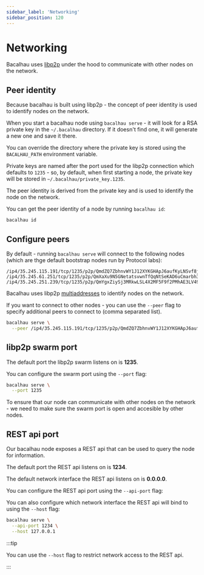 ```yaml
---
sidebar_label: 'Networking'
sidebar_position: 120
---
```


# Networking

Bacalhau uses [libp2p](https://libp2p.io/) under the hood to communicate with other nodes on the network.

## Peer identity

Because bacalhau is built using libp2p - the concept of peer identity is used to identify nodes on the network.

When you start a bacalhau node using `bacalhau serve` - it will look for a RSA private key in the `~/.bacalhau` directory. If it doesn't find one, it will generate a new one and save it there.

You can override the directory where the private key is stored using the `BACALHAU_PATH` environment variable.

Private keys are named after the port used for the libp2p connection which defaults to `1235` - so, by default, when first starting a node, the private key will be stored in `~/.bacalhau/private_key.1235`.

The peer identity is derived from the private key and is used to identify the node on the network.

You can get the peer identity of a node by running `bacalhau id`:

```bash
bacalhau id
```

## Configure peers

By default - running `bacalhau serve` will connect to the following nodes (which are thge default bootstrap nodes run by Protocol labs):

```
/ip4/35.245.115.191/tcp/1235/p2p/QmdZQ7ZbhnvWY1J12XYKGHApJ6aufKyLNSvf8jZBrBaAVL
/ip4/35.245.61.251/tcp/1235/p2p/QmXaXu9N5GNetatsvwnTfQqNtSeKAD6uCmarbh3LMRYAcF
/ip4/35.245.251.239/tcp/1235/p2p/QmYgxZiySj3MRkwLSL4X2MF5F9f2PMhAE3LV49XkfNL1o3
```

Bacalhau uses libp2p [multiaddresses](https://docs.libp2p.io/concepts/addressing/) to identify nodes on the network.

If you want to connect to other nodes - you can use the `--peer` flag to specify additional peers to connect to (comma separated list).

```bash
bacalhau serve \
  --peer /ip4/35.245.115.191/tcp/1235/p2p/QmdZQ7ZbhnvWY1J12XYKGHApJ6aufKyLNSvf8jZBrBaAVL,/ip4/35.245.61.251/tcp/1235/p2p/QmXaXu9N5GNetatsvwnTfQqNtSeKAD6uCmarbh3LMRYAcF
```

## libp2p swarm port

The default port the libp2p swarm listens on is **1235**.

You can configure the swarm port using the `--port` flag:

```bash
bacalhau serve \
  --port 1235
```

To ensure that our node can communicate with other nodes on the network - we need to make sure the swarm port is open and accesible by other nodes.

## REST api port

Our bacalhau node exposes a REST api that can be used to query the node for information.

The default port the REST api listens on is **1234**.

The default network interface the REST api listens on is **0.0.0.0**.

You can configure the REST api port using the `--api-port` flag:

You can also configure which network interface the REST api will bind to using the `--host` flag:

```bash
bacalhau serve \
  --api-port 1234 \
  --host 127.0.0.1
```

:::tip

You can use the `--host` flag to restrict network access to the REST api.

:::
